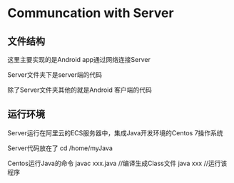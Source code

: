 Communcation with Server
==========================
文件结构
---------------
这里主要实现的是Android app通过网络连接Server

Server文件夹下是server端的代码

除了Server文件夹其他的就是Android 客户端的代码

运行环境
------------
Server运行在阿里云的ECS服务器中，集成Java开发环境的Centos 7操作系统

Server代码放在了 
	cd /home/myJava

Centos运行Java的命令
	javac xxx.java  //编译生成Class文件
	java xxx        //运行该程序



